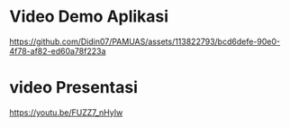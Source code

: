 # Video Demo Aplikasi

https://github.com/Didin07/PAMUAS/assets/113822793/bcd6defe-90e0-4f78-af82-ed60a78f223a

# video Presentasi
https://youtu.be/FUZZ7_nHyIw 
